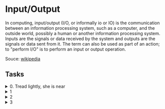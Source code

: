 # Input/Output

In computing, input/output (I/O, or informally io or IO) is the communication between an information processing system, such as a computer, and the outside world, possibly a human or another information processing system. Inputs are the signals or data received by the system and outputs are the signals or data sent from it. The term can also be used as part of an action; to "perform I/O" is to perform an input or output operation.

Souce: [wikipedia](https://en.wikipedia.org/wiki/Input/output)

## Tasks

<details><summary>0. Tread lightly, she is near</summary>
Write a function that reads a text file and prints it to the POSIX standard output.
* Prototype: ssize_t read_textfile(const char *filename, size_t letters);
* where letters is the number of letters it should read and print
* returns the actual number of letters it could read and print
* if the file can not be opened or read, return 0
* if filename is NULL return 0
* if write fails or does not write the expected amount of bytes, return 0
</details>

<details><summary>1</summary>
</details>
<details><summary>2</summary>
</details>
<details><summary>3</summary>
</details>